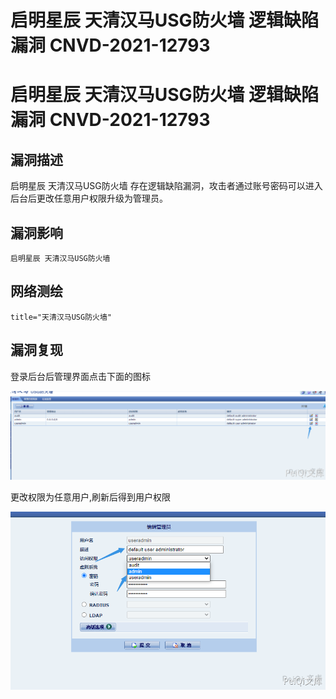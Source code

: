 # 启明星辰 天清汉马USG防火墙 逻辑缺陷漏洞 CNVD-2021-12793

# 启明星辰 天清汉马USG防火墙 逻辑缺陷漏洞 CNVD-2021-12793

## 漏洞描述

启明星辰 天清汉⻢USG防⽕墙 存在逻辑缺陷漏洞，攻击者通过账号密码可以进入后台后更改任意用户权限升级为管理员。

## 漏洞影响

```
启明星辰 天清汉马USG防火墙
```

## 网络测绘

```
title="天清汉马USG防火墙"
```

## 漏洞复现

登录后台后管理界面点击下面的图标

![](/images/202202162255701.png)

更改权限为任意用户,刷新后得到用户权限

![](/images/202202162255073.png)

